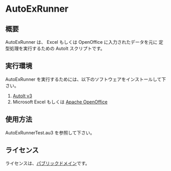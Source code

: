 AutoExRunner
=============

概要
-----
AutoExRunner は、 Excel もしくは OpenOffice に入力されたデータを元に 定型処理を実行するための AutoIt スクリプトです。


実行環境
--------
AutoExRunner を実行するためには、以下のソフトウェアをインストールして下さい。

1. [AutoIt v3](http://www.autoitscript.com/site/autoit/downloads/)
2. Microsoft Excel もしくは [Apache OpenOffice](http://www.openoffice.org/ja/)


使用方法
--------
AutoExRunnerTest.au3 を参照して下さい。


ライセンス
---------
ライセンスは、[パブリックドメイン](http://ja.wikipedia.org/wiki/%E3%83%91%E3%83%96%E3%83%AA%E3%83%83%E3%82%AF%E3%83%89%E3%83%A1%E3%82%A4%E3%83%B3)です。

